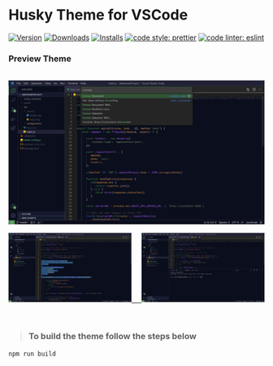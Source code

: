 # Husky Theme for VSCode

[![Version](https://img.shields.io/visual-studio-marketplace/v/luas10c.vscode-husky-theme?color=43A047)]()
[![Downloads](https://img.shields.io/visual-studio-marketplace/d/luas10c.vscode-husky-theme?color=4e72a2)](downloads)
[![Installs](https://img.shields.io/visual-studio-marketplace/i/luas10c.vscode-husky-theme?color=43A047)]()
[![code style: prettier](https://img.shields.io/badge/code_style-prettier-ff69b4.svg?style=flat-square)](https://github.com/prettier/prettier)
[![code linter: eslint](https://img.shields.io/badge/code%20linter-eslint-orange.svg?style=flat-square)](https://github.com/eslint/eslint)

### Preview Theme
&nbsp;
[![Preview](assets/preview-1.jpeg)](https://marketplace.visualstudio.com/items?itemName=luas10c.vscode-husky-theme)

[<img src="assets/preview-2.jpeg" width="48%">&nbsp;&nbsp;&nbsp;&nbsp;&nbsp;<img src="assets/preview-3.jpeg" width="48%">](https://marketplace.visualstudio.com/items?itemName=luas10c.vscode-husky-theme) 

&nbsp;
> ### To build the theme follow the steps below
```zsh
npm run build
```